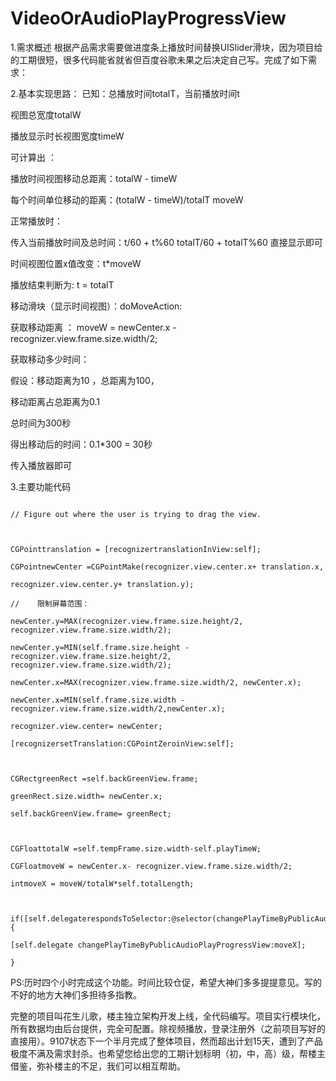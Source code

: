 # VideoOrAudioPlayProgressView
1.需求概述
根据产品需求需要做进度条上播放时间替换UISlider滑块，因为项目给的工期很短，很多代码能省就省但百度谷歌未果之后决定自己写。完成了如下需求：

2.基本实现思路：
已知：总播放时间totalT，当前播放时间t

视图总宽度totalW

播放显示时长视图宽度timeW

可计算出 ：

播放时间视图移动总距离：totalW - timeW

每个时间单位移动的距离：(totalW - timeW)/totalT  moveW



正常播放时：

传入当前播放时间及总时间：t/60 + t%60 totalT/60 + totalT%60 直接显示即可

时间视图位置x值改变：t*moveW

播放结束判断为: t = totalT



移动滑块（显示时间视图）：doMoveAction:

获取移动距离 ： moveW = newCenter.x - recognizer.view.frame.size.width/2;

获取移动多少时间：

假设：移动距离为10 ，总距离为100，

移动距离占总距离为0.1

总时间为300秒

得出移动后的时间：0.1*300 = 30秒

传入播放器即可

3.主要功能代码
```

// Figure out where the user is trying to drag the view.



CGPointtranslation = [recognizertranslationInView:self];

CGPointnewCenter =CGPointMake(recognizer.view.center.x+ translation.x,

recognizer.view.center.y+ translation.y);

//    限制屏幕范围：

newCenter.y=MAX(recognizer.view.frame.size.height/2, recognizer.view.frame.size.width/2);

newCenter.y=MIN(self.frame.size.height - recognizer.view.frame.size.height/2, recognizer.view.frame.size.width/2);

newCenter.x=MAX(recognizer.view.frame.size.width/2, newCenter.x);

newCenter.x=MIN(self.frame.size.width - recognizer.view.frame.size.width/2,newCenter.x);

recognizer.view.center= newCenter;

[recognizersetTranslation:CGPointZeroinView:self];



CGRectgreenRect =self.backGreenView.frame;

greenRect.size.width= newCenter.x;

self.backGreenView.frame= greenRect;



CGFloattotalW =self.tempFrame.size.width-self.playTimeW;

CGFloatmoveW = newCenter.x- recognizer.view.frame.size.width/2;

intmoveX = moveW/totalW*self.totalLength;



if([self.delegaterespondsToSelector:@selector(changePlayTimeByPublicAudioPlayProgressView:)]) {

[self.delegate changePlayTimeByPublicAudioPlayProgressView:moveX];

}

```

PS:历时四个小时完成这个功能。时间比较仓促，希望大神们多多提提意见。写的不好的地方大神们多担待多指教。

完整的项目叫花生儿歌，楼主独立架构开发上线，全代码编写。项目实行模块化，所有数据均由后台提供，完全可配置。除视频播放，登录注册外（之前项目写好的直接用）。9107状态下一个半月完成了整体项目，然而超出计划15天，遭到了产品极度不满及需求封杀。也希望您给出您的工期计划标明（初，中，高）级，帮楼主借鉴，弥补楼主的不足，我们可以相互帮助。
